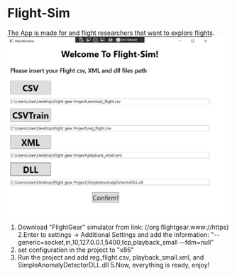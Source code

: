 # Flight-Sim
The App is made for and flight researchers that want to explore flights.
![pj1](https://github.com/HarelMeir/Flight-Sim/blob/master/controllers/images/1.png)


1. Download "FlightGear" simulator from link: (/org.flightgear.www://https)
2.Enter to settings -> Additional Settings and add the information:
"--generic=socket,in,10,127.0.0.1,5400,tcp,playback_small
--fdm=null"
3. set configuration in the project to "x86"
4. Run the project and add reg_flight.csv, playback_small.xml, and SimpleAnomalyDetectorDLL.dll
5.Now, everything is ready, enjoy!
